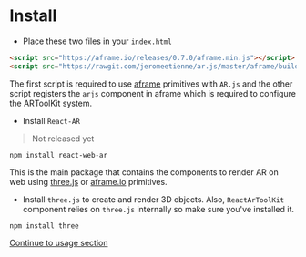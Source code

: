 # Install

* Place these two files in your `index.html`

```html
<script src="https://aframe.io/releases/0.7.0/aframe.min.js"></script>
<script src="https://rawgit.com/jeromeetienne/ar.js/master/aframe/build/aframe-ar.js"></script>
```

The first script is required to use [aframe](aframe.io) primitives with `AR.js` and the other script registers the `arjs` component in aframe which is required to configure the ARToolKit system.

* Install `React-AR`
> Not released yet

```
npm install react-web-ar
```

This is the main package that contains the components to render AR on web using [three.js](https://threejs.org) or [aframe.io](aframe.io) primitives.

* Install `three.js` to create and render 3D objects. Also, `ReactArToolKit` component relies on `three.js` internally so make sure you've installed it.

```
npm install three
```

[Continue to usage section](./usage.md)
